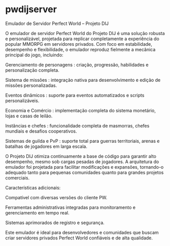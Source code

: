 # pwdijserver
Emulador de Servidor Perfect World – Projeto DIJ

O emulador de servidor Perfect World do Projeto DIJ é uma solução robusta e personalizável, projetada para replicar completamente a experiência do popular MMORPG em servidores privados. Com foco em estabilidade, desempenho e flexibilidade, o emulador reproduz fielmente a mecânica principal do jogo, incluindo:

Gerenciamento de personagens : criação, progressão, habilidades e personalização completa.

Sistema de missões : integração nativa para desenvolvimento e edição de missões personalizadas.

Eventos dinâmicos : suporte para eventos automatizados e scripts personalizáveis.

Economia e Comércio : implementação completa do sistema monetário, lojas e casas de leilão.

Instâncias e chefes : funcionalidade completa de masmorras, chefes mundiais e desafios cooperativos.

Sistemas de guilda e PvP : suporte total para guerras territoriais, arenas e batalhas de jogadores em larga escala.

O Projeto DIJ otimiza continuamente a base de código para garantir alto desempenho, mesmo sob cargas pesadas de jogadores. A arquitetura do emulador foi projetada para facilitar modificações e expansões, tornando-o adequado tanto para pequenas comunidades quanto para grandes projetos comerciais.

Características adicionais:

Compatível com diversas versões do cliente PW.

Ferramentas administrativas integradas para monitoramento e gerenciamento em tempo real.

Sistemas aprimorados de registro e segurança.

Este emulador é ideal para desenvolvedores e comunidades que buscam criar servidores privados Perfect World confiáveis ​​e de alta qualidade.


